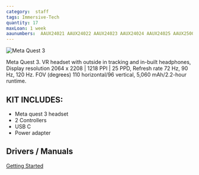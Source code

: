 ```yaml
---
category:  staff
tags: Immersive-Tech
quantity: 17
maxLoan: 1 week
aaunumbers:  AAUX24021 AAUX24022 AAUX24023 AAUX24024 AAUX24025 AAUX25005 AAUX25006 AAUX25007 AAUX25008 AAUX25009 AAUX25010 AAUX25011 AAUX25012 AAUX25013 AAUX25014 AAU25047 AAU25046
---
```

![Meta Quest 3](https://mixed-news.com/en/wp-content/uploads/2024/09/Meta-Quest-3-Hardware-Hero-1200x675.jpg)

Meta Quest 3. VR headset with outside in tracking and in-built headphones, Display resolution 2064 x 2208 | 1218 PPI | 25 PPD, Refresh rate 72 Hz, 90 Hz, 120 Hz. FOV (degrees) 110 horizontal/96 vertical, 5,060 mAh/2.2-hour runtime.
## KIT INCLUDES:
-  Meta quest 3 headset  
-  2 Controllers  
-  USB C  
-  Power adapter

## Drivers / Manuals
[Getting Started](https://www.meta.com/da-dk/help/quest/articles/getting-started/getting-started-with-quest-3/)




